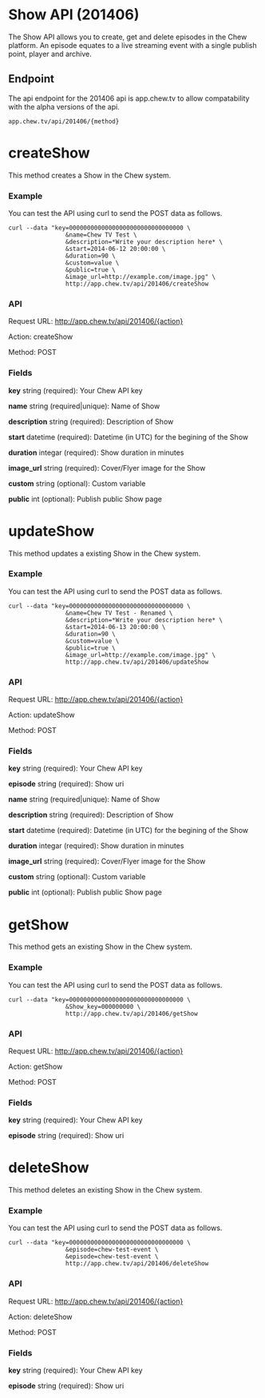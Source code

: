 # Show API (201406)

The Show API allows you to create, get and delete episodes in the Chew platform. An episode equates to a live streaming event with a single publish point, player and archive.

## Endpoint

The api endpoint for the 201406 api is app.chew.tv to allow compatability with the alpha versions of the api.

	app.chew.tv/api/201406/{method}


# createShow

This method creates a Show in the Chew system.

### Example

You can test the API using curl to send the POST data as follows.

	curl --data "key=00000000000000000000000000000000 \
					&name=Chew TV Test \
					&description=*Write your description here* \
					&start=2014-06-12 20:00:00 \
					&duration=90 \
					&custom=value \
					&public=true \
					&image_url=http://example.com/image.jpg" \
					http://app.chew.tv/api/201406/createShow

### API

Request URL: http://app.chew.tv/api/201406/{action}

Action: createShow

Method: POST

### Fields

**key** string (required): Your Chew API key

**name** string (required|unique): Name of Show

**description** string (required): Description of Show

**start** datetime (required): Datetime (in UTC) for the begining of the Show

**duration** integar (required): Show duration in minutes

**image_url** string (required): Cover/Flyer image for the Show

**custom** string (optional): Custom variable

**public** int (optional): Publish public Show page

# updateShow

This method updates a existing Show in the Chew system.

### Example

You can test the API using curl to send the POST data as follows.

	curl --data "key=00000000000000000000000000000000 \
					&name=Chew TV Test - Renamed \
					&description=*Write your description here* \
					&start=2014-06-13 20:00:00 \
					&duration=90 \
					&custom=value \
					&public=true \
					&image_url=http://example.com/image.jpg" \
					http://app.chew.tv/api/201406/updateShow

### API

Request URL: http://app.chew.tv/api/201406/{action}

Action: updateShow

Method: POST

### Fields

**key** string (required): Your Chew API key

**episode** string (required): Show uri

**name** string (required|unique): Name of Show

**description** string (required): Description of Show

**start** datetime (required): Datetime (in UTC) for the begining of the Show

**duration** integar (required): Show duration in minutes

**image_url** string (required): Cover/Flyer image for the Show

**custom** string (optional): Custom variable

**public** int (optional): Publish public Show page


# getShow

This method gets an existing Show in the Chew system.

### Example

You can test the API using curl to send the POST data as follows.

	curl --data "key=00000000000000000000000000000000 \
					&Show_key=000000000 \
					http://app.chew.tv/api/201406/getShow

### API

Request URL: http://app.chew.tv/api/201406/{action}

Action: getShow

Method: POST

### Fields

**key** string (required): Your Chew API key

**episode** string (required): Show uri


# deleteShow

This method deletes an existing Show in the Chew system.

### Example

You can test the API using curl to send the POST data as follows.

	curl --data "key=00000000000000000000000000000000 \
					&episode=chew-test-event \
					&episode=chew-test-event \
					http://app.chew.tv/api/201406/deleteShow

### API

Request URL: http://app.chew.tv/api/201406/{action}

Action: deleteShow

Method: POST

### Fields

**key** string (required): Your Chew API key

**episode** string (required): Show uri

